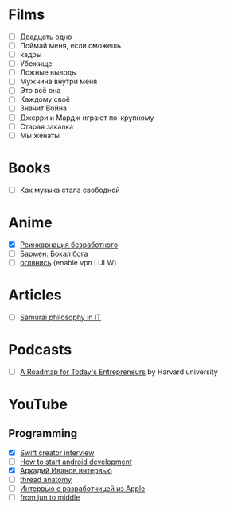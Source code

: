 # Films
- [ ] Двадцать одно
- [ ] Поймай меня, если сможешь
- [ ] кадры
- [ ] Убежище
- [ ] Ложные выводы
- [ ] Мужчина внутри меня
- [ ] Это всё она
- [ ] Каждому своё
- [ ] Значит Война
- [ ] Джерри и Мардж играют по-крупному
- [ ] Старая закалка
- [ ] Мы женаты

# Books
- [ ] Как музыка стала свободной

# Anime
- [x] [Реинкарнация безработного](https://studioband.net/3962-reinkarnacija-bezrabotnogo-2-sezon-2-chast.html)
- [ ] [Бармен: Бокал бога](https://animego.me/anime/barmen-bokal-boga-2558)
- [ ] [оглянись](https://animego.online/4984-ogljanis.html) (enable vpn LULW)

# Articles
- [ ] [Samurai philosophy in IT](https://www.vegaitglobal.com/media-center/knowledge-base/how-to-use-miyamoto-musashi-s-philosophy-to-become-a-better-software-crafter)

# Podcasts
- [ ] [A Roadmap for Today's Entrepreneurs](https://hbr.org/podcast/2024/04/a-roadmap-for-todays-entrepreneurs) by Harvard university

# YouTube
## Programming
- [x] [Swift creator interview](https://www.youtube.com/watch?v=ovYbgbrQ-v8)
- [ ] [How to start android development](https://www.youtube.com/watch?v=QIQRx7eVBiM)
- [x] [Аркадий Иванов интервью](https://youtu.be/1gikLvGHS_w)
- [ ] [thread anatomy](https://t.me/headOfMobile/104)
- [ ] [Интервью с разработчицей из Apple](https://boosty.to/lionbond/posts/a2efec2a-9ba8-4ae5-bbdb-47f649ed2e3e?share=post_link)
- [ ] [from jun to middle](https://www.youtube.com/watch?v=FIPljd8KuYU)
